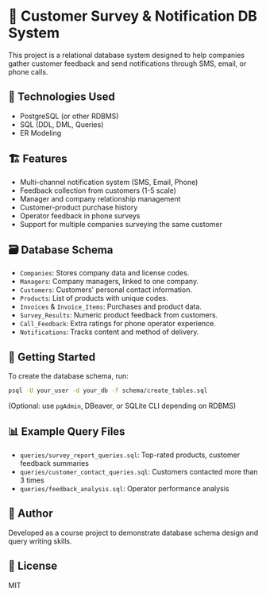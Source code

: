
# 📢 Customer Survey & Notification DB System

This project is a relational database system designed to help companies gather customer feedback and send notifications through SMS, email, or phone calls.

## 🧰 Technologies Used
- PostgreSQL (or other RDBMS)
- SQL (DDL, DML, Queries)
- ER Modeling

## 🏗️ Features
- Multi-channel notification system (SMS, Email, Phone)
- Feedback collection from customers (1-5 scale)
- Manager and company relationship management
- Customer-product purchase history
- Operator feedback in phone surveys
- Support for multiple companies surveying the same customer

## 🗃️ Database Schema
- `Companies`: Stores company data and license codes.
- `Managers`: Company managers, linked to one company.
- `Customers`: Customers' personal contact information.
- `Products`: List of products with unique codes.
- `Invoices` & `Invoice_Items`: Purchases and product data.
- `Survey_Results`: Numeric product feedback from customers.
- `Call_Feedback`: Extra ratings for phone operator experience.
- `Notifications`: Tracks content and method of delivery.

## 🧪 Getting Started

To create the database schema, run:

```bash
psql -U your_user -d your_db -f schema/create_tables.sql
```

(Optional: use `pgAdmin`, DBeaver, or SQLite CLI depending on RDBMS)

## 📊 Example Query Files
- `queries/survey_report_queries.sql`: Top-rated products, customer feedback summaries
- `queries/customer_contact_queries.sql`: Customers contacted more than 3 times
- `queries/feedback_analysis.sql`: Operator performance analysis

## 📌 Author
Developed as a course project to demonstrate database schema design and query writing skills.

## 📎 License
MIT
